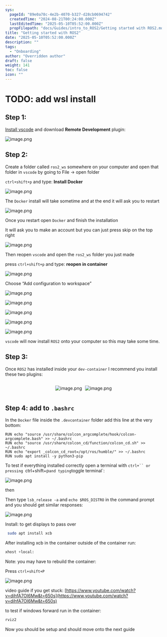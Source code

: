 ```yaml
---
sys:
  pageId: "89e0a78c-4e2b-4070-b327-d28cb0694742"
  createdTime: "2024-08-21T00:24:00.000Z"
  lastEditedTime: "2025-05-10T05:52:00.000Z"
  propFilepath: "docs/Guides/intro_to_ROS2/Getting started with ROS2.md"
title: "Getting started with ROS2"
date: "2025-05-10T05:52:00.000Z"
description: ""
tags:
  - "Onboarding"
author: "Overridden author"
draft: false
weight: 141
toc: false
icon: ""
---
```


# TODO: add wsl install

## Step 1:

[Install vscode](https://code.visualstudio.com/download) and download **Remote Development** plugin:

![image.png](https://prod-files-secure.s3.us-west-2.amazonaws.com/d518164a-d88e-44d1-a4ee-3adb3bd8bce0/efb52993-1881-4a40-b95e-6f020334f022/image.png?X-Amz-Algorithm=AWS4-HMAC-SHA256&X-Amz-Content-Sha256=UNSIGNED-PAYLOAD&X-Amz-Credential=ASIAZI2LB466TX6YKRAL%2F20250609%2Fus-west-2%2Fs3%2Faws4_request&X-Amz-Date=20250609T121623Z&X-Amz-Expires=3600&X-Amz-Security-Token=IQoJb3JpZ2luX2VjEMz%2F%2F%2F%2F%2F%2F%2F%2F%2F%2FwEaCXVzLXdlc3QtMiJGMEQCIEcyJLEXxX0HQuXaCrrR9OQNY4CTH5WQIVs0eGWKFZciAiAEasKNQ2kJOTNmb0wIvvzj1ShzxA1fDoS2GwxAcP29bSqIBAil%2F%2F%2F%2F%2F%2F%2F%2F%2F%2F8BEAAaDDYzNzQyMzE4MzgwNSIMuKNVB5540jSmyMFKKtwDUTH03DcZAAPSt2Cmlnk3nDSjDFhJ0DiNMFq3z6r032nNGzh5D6KMIgKJfOAoUCTzwi2%2B%2FZpZF86W4mMRtnKWVzmUAjnabsuneiISzirk%2FyxwEUzCZwFEB7QQCwLpNq8Tc0UpBOhg95oLJM4d9Mt2RM7uHn8L9JiXH8U8OeeUyj0jUjmHC%2FkgmgemuwcgdUaCGLM39ORWauC%2BYNO7xJRtv901Ue7aUDl%2B2tFZq0rTyJFbf2Spte4UswVr%2FEcGS%2Bf0YKkIOgOxIAHbbgi9Jke5XvnSp322EoMFBrQGOMCvno4rr727cN9MyoPHhB1kfHF645A6xpyZ9NU%2BuIkqaHhIn%2BmzdaeeWfO1JnhoYxJzyY%2BHQ75FIWEJjMZ85oUPVMqIL2uwZm7CbESixatB2S2MqeqBqjaVgudcSBinpC1KJZMpVRnjJ6Zm%2BZBaLjHyvfJ3ThZJmTfwjhiMJ5FOU6psHaM9f7%2FiKRt9DvKScEghvxIILE6jMY0G6nPDhBBh2xjGxa43nQJ2mhBRux3SWf208msx1hhj6goYZ9%2FzwQ5eqM1e4NJY91%2FDd5AZbgGILqhuAqBWynGOnXcfZzKc%2F3BveeSim2f1K0HBb2WpylHBG7Fjn1%2BiTaBz4P2TZuUwxZ6bwgY6pgG0%2Bj10cFCqMPKlOyeIqXbR4SWmAa2f7antAs8LZj0%2BmqAKNZ%2BzRZTG2TH1lKc26cYqP82rA0XLZbGsAVMjYPqS4z%2FAWhYppPiaEKhBp8zlnvnNIewPw%2BZ63iOnEcC0Bq8Kl3H1ZbRszLt4J1IvNEgkssTLAnJUgAqg4qdaRsLtjmKB4V%2Bu7JBZTaUej%2FAPey%2BVHll1PiQZ9NqpnBOm8e%2BuM1gYh2vr&X-Amz-Signature=4a758723e0754d6d15823187f918cd4f6e39136a0ca6aa26633370b4d25fb9c4&X-Amz-SignedHeaders=host&x-id=GetObject)

## Step 2:

Create a folder called `ros2_ws` somewhere on your computer and open that folder in `vscode` by going to File → open folder 

`ctrl+shift+p` and type: **Install Docker**

![image.png](https://prod-files-secure.s3.us-west-2.amazonaws.com/d518164a-d88e-44d1-a4ee-3adb3bd8bce0/2269dc0e-1cd5-47ff-bceb-c04ad9b2eab0/image.png?X-Amz-Algorithm=AWS4-HMAC-SHA256&X-Amz-Content-Sha256=UNSIGNED-PAYLOAD&X-Amz-Credential=ASIAZI2LB466TX6YKRAL%2F20250609%2Fus-west-2%2Fs3%2Faws4_request&X-Amz-Date=20250609T121623Z&X-Amz-Expires=3600&X-Amz-Security-Token=IQoJb3JpZ2luX2VjEMz%2F%2F%2F%2F%2F%2F%2F%2F%2F%2FwEaCXVzLXdlc3QtMiJGMEQCIEcyJLEXxX0HQuXaCrrR9OQNY4CTH5WQIVs0eGWKFZciAiAEasKNQ2kJOTNmb0wIvvzj1ShzxA1fDoS2GwxAcP29bSqIBAil%2F%2F%2F%2F%2F%2F%2F%2F%2F%2F8BEAAaDDYzNzQyMzE4MzgwNSIMuKNVB5540jSmyMFKKtwDUTH03DcZAAPSt2Cmlnk3nDSjDFhJ0DiNMFq3z6r032nNGzh5D6KMIgKJfOAoUCTzwi2%2B%2FZpZF86W4mMRtnKWVzmUAjnabsuneiISzirk%2FyxwEUzCZwFEB7QQCwLpNq8Tc0UpBOhg95oLJM4d9Mt2RM7uHn8L9JiXH8U8OeeUyj0jUjmHC%2FkgmgemuwcgdUaCGLM39ORWauC%2BYNO7xJRtv901Ue7aUDl%2B2tFZq0rTyJFbf2Spte4UswVr%2FEcGS%2Bf0YKkIOgOxIAHbbgi9Jke5XvnSp322EoMFBrQGOMCvno4rr727cN9MyoPHhB1kfHF645A6xpyZ9NU%2BuIkqaHhIn%2BmzdaeeWfO1JnhoYxJzyY%2BHQ75FIWEJjMZ85oUPVMqIL2uwZm7CbESixatB2S2MqeqBqjaVgudcSBinpC1KJZMpVRnjJ6Zm%2BZBaLjHyvfJ3ThZJmTfwjhiMJ5FOU6psHaM9f7%2FiKRt9DvKScEghvxIILE6jMY0G6nPDhBBh2xjGxa43nQJ2mhBRux3SWf208msx1hhj6goYZ9%2FzwQ5eqM1e4NJY91%2FDd5AZbgGILqhuAqBWynGOnXcfZzKc%2F3BveeSim2f1K0HBb2WpylHBG7Fjn1%2BiTaBz4P2TZuUwxZ6bwgY6pgG0%2Bj10cFCqMPKlOyeIqXbR4SWmAa2f7antAs8LZj0%2BmqAKNZ%2BzRZTG2TH1lKc26cYqP82rA0XLZbGsAVMjYPqS4z%2FAWhYppPiaEKhBp8zlnvnNIewPw%2BZ63iOnEcC0Bq8Kl3H1ZbRszLt4J1IvNEgkssTLAnJUgAqg4qdaRsLtjmKB4V%2Bu7JBZTaUej%2FAPey%2BVHll1PiQZ9NqpnBOm8e%2BuM1gYh2vr&X-Amz-Signature=95ab09ccbb44a7e1a0702c8b5f91bd6f17f2f954d70fa0c5da7b73ababfe658a&X-Amz-SignedHeaders=host&x-id=GetObject)

The `Docker` install will take sometime and at the end it will ask you to restart

![image.png](https://prod-files-secure.s3.us-west-2.amazonaws.com/d518164a-d88e-44d1-a4ee-3adb3bd8bce0/ed233f78-be33-4b1f-b89c-9c346c0e961e/image.png?X-Amz-Algorithm=AWS4-HMAC-SHA256&X-Amz-Content-Sha256=UNSIGNED-PAYLOAD&X-Amz-Credential=ASIAZI2LB466TX6YKRAL%2F20250609%2Fus-west-2%2Fs3%2Faws4_request&X-Amz-Date=20250609T121623Z&X-Amz-Expires=3600&X-Amz-Security-Token=IQoJb3JpZ2luX2VjEMz%2F%2F%2F%2F%2F%2F%2F%2F%2F%2FwEaCXVzLXdlc3QtMiJGMEQCIEcyJLEXxX0HQuXaCrrR9OQNY4CTH5WQIVs0eGWKFZciAiAEasKNQ2kJOTNmb0wIvvzj1ShzxA1fDoS2GwxAcP29bSqIBAil%2F%2F%2F%2F%2F%2F%2F%2F%2F%2F8BEAAaDDYzNzQyMzE4MzgwNSIMuKNVB5540jSmyMFKKtwDUTH03DcZAAPSt2Cmlnk3nDSjDFhJ0DiNMFq3z6r032nNGzh5D6KMIgKJfOAoUCTzwi2%2B%2FZpZF86W4mMRtnKWVzmUAjnabsuneiISzirk%2FyxwEUzCZwFEB7QQCwLpNq8Tc0UpBOhg95oLJM4d9Mt2RM7uHn8L9JiXH8U8OeeUyj0jUjmHC%2FkgmgemuwcgdUaCGLM39ORWauC%2BYNO7xJRtv901Ue7aUDl%2B2tFZq0rTyJFbf2Spte4UswVr%2FEcGS%2Bf0YKkIOgOxIAHbbgi9Jke5XvnSp322EoMFBrQGOMCvno4rr727cN9MyoPHhB1kfHF645A6xpyZ9NU%2BuIkqaHhIn%2BmzdaeeWfO1JnhoYxJzyY%2BHQ75FIWEJjMZ85oUPVMqIL2uwZm7CbESixatB2S2MqeqBqjaVgudcSBinpC1KJZMpVRnjJ6Zm%2BZBaLjHyvfJ3ThZJmTfwjhiMJ5FOU6psHaM9f7%2FiKRt9DvKScEghvxIILE6jMY0G6nPDhBBh2xjGxa43nQJ2mhBRux3SWf208msx1hhj6goYZ9%2FzwQ5eqM1e4NJY91%2FDd5AZbgGILqhuAqBWynGOnXcfZzKc%2F3BveeSim2f1K0HBb2WpylHBG7Fjn1%2BiTaBz4P2TZuUwxZ6bwgY6pgG0%2Bj10cFCqMPKlOyeIqXbR4SWmAa2f7antAs8LZj0%2BmqAKNZ%2BzRZTG2TH1lKc26cYqP82rA0XLZbGsAVMjYPqS4z%2FAWhYppPiaEKhBp8zlnvnNIewPw%2BZ63iOnEcC0Bq8Kl3H1ZbRszLt4J1IvNEgkssTLAnJUgAqg4qdaRsLtjmKB4V%2Bu7JBZTaUej%2FAPey%2BVHll1PiQZ9NqpnBOm8e%2BuM1gYh2vr&X-Amz-Signature=4be500043247b4c57c7ecb7623ca10511c6eff9db82c9b0017f6d43004f561ca&X-Amz-SignedHeaders=host&x-id=GetObject)

Once you restart open `Docker` and finish the installation

It will ask you to make an account but you can just press skip on the top right

![image.png](https://prod-files-secure.s3.us-west-2.amazonaws.com/d518164a-d88e-44d1-a4ee-3adb3bd8bce0/21010ad9-1659-4fd9-9f59-9932a09b2a3d/image.png?X-Amz-Algorithm=AWS4-HMAC-SHA256&X-Amz-Content-Sha256=UNSIGNED-PAYLOAD&X-Amz-Credential=ASIAZI2LB466TX6YKRAL%2F20250609%2Fus-west-2%2Fs3%2Faws4_request&X-Amz-Date=20250609T121623Z&X-Amz-Expires=3600&X-Amz-Security-Token=IQoJb3JpZ2luX2VjEMz%2F%2F%2F%2F%2F%2F%2F%2F%2F%2FwEaCXVzLXdlc3QtMiJGMEQCIEcyJLEXxX0HQuXaCrrR9OQNY4CTH5WQIVs0eGWKFZciAiAEasKNQ2kJOTNmb0wIvvzj1ShzxA1fDoS2GwxAcP29bSqIBAil%2F%2F%2F%2F%2F%2F%2F%2F%2F%2F8BEAAaDDYzNzQyMzE4MzgwNSIMuKNVB5540jSmyMFKKtwDUTH03DcZAAPSt2Cmlnk3nDSjDFhJ0DiNMFq3z6r032nNGzh5D6KMIgKJfOAoUCTzwi2%2B%2FZpZF86W4mMRtnKWVzmUAjnabsuneiISzirk%2FyxwEUzCZwFEB7QQCwLpNq8Tc0UpBOhg95oLJM4d9Mt2RM7uHn8L9JiXH8U8OeeUyj0jUjmHC%2FkgmgemuwcgdUaCGLM39ORWauC%2BYNO7xJRtv901Ue7aUDl%2B2tFZq0rTyJFbf2Spte4UswVr%2FEcGS%2Bf0YKkIOgOxIAHbbgi9Jke5XvnSp322EoMFBrQGOMCvno4rr727cN9MyoPHhB1kfHF645A6xpyZ9NU%2BuIkqaHhIn%2BmzdaeeWfO1JnhoYxJzyY%2BHQ75FIWEJjMZ85oUPVMqIL2uwZm7CbESixatB2S2MqeqBqjaVgudcSBinpC1KJZMpVRnjJ6Zm%2BZBaLjHyvfJ3ThZJmTfwjhiMJ5FOU6psHaM9f7%2FiKRt9DvKScEghvxIILE6jMY0G6nPDhBBh2xjGxa43nQJ2mhBRux3SWf208msx1hhj6goYZ9%2FzwQ5eqM1e4NJY91%2FDd5AZbgGILqhuAqBWynGOnXcfZzKc%2F3BveeSim2f1K0HBb2WpylHBG7Fjn1%2BiTaBz4P2TZuUwxZ6bwgY6pgG0%2Bj10cFCqMPKlOyeIqXbR4SWmAa2f7antAs8LZj0%2BmqAKNZ%2BzRZTG2TH1lKc26cYqP82rA0XLZbGsAVMjYPqS4z%2FAWhYppPiaEKhBp8zlnvnNIewPw%2BZ63iOnEcC0Bq8Kl3H1ZbRszLt4J1IvNEgkssTLAnJUgAqg4qdaRsLtjmKB4V%2Bu7JBZTaUej%2FAPey%2BVHll1PiQZ9NqpnBOm8e%2BuM1gYh2vr&X-Amz-Signature=3204abe8eac5596dca5abc6f215efd088f1206d0d722b82f59dc60aab2c67bf2&X-Amz-SignedHeaders=host&x-id=GetObject)

Then reopen `vscode` and open the `ros2_ws` folder you just made

press `ctrl+shift+p` and type: **reopen in container**

![image.png](https://prod-files-secure.s3.us-west-2.amazonaws.com/d518164a-d88e-44d1-a4ee-3adb3bd8bce0/4e93b8c2-41ad-488c-8095-c74205196118/image.png?X-Amz-Algorithm=AWS4-HMAC-SHA256&X-Amz-Content-Sha256=UNSIGNED-PAYLOAD&X-Amz-Credential=ASIAZI2LB466TX6YKRAL%2F20250609%2Fus-west-2%2Fs3%2Faws4_request&X-Amz-Date=20250609T121623Z&X-Amz-Expires=3600&X-Amz-Security-Token=IQoJb3JpZ2luX2VjEMz%2F%2F%2F%2F%2F%2F%2F%2F%2F%2FwEaCXVzLXdlc3QtMiJGMEQCIEcyJLEXxX0HQuXaCrrR9OQNY4CTH5WQIVs0eGWKFZciAiAEasKNQ2kJOTNmb0wIvvzj1ShzxA1fDoS2GwxAcP29bSqIBAil%2F%2F%2F%2F%2F%2F%2F%2F%2F%2F8BEAAaDDYzNzQyMzE4MzgwNSIMuKNVB5540jSmyMFKKtwDUTH03DcZAAPSt2Cmlnk3nDSjDFhJ0DiNMFq3z6r032nNGzh5D6KMIgKJfOAoUCTzwi2%2B%2FZpZF86W4mMRtnKWVzmUAjnabsuneiISzirk%2FyxwEUzCZwFEB7QQCwLpNq8Tc0UpBOhg95oLJM4d9Mt2RM7uHn8L9JiXH8U8OeeUyj0jUjmHC%2FkgmgemuwcgdUaCGLM39ORWauC%2BYNO7xJRtv901Ue7aUDl%2B2tFZq0rTyJFbf2Spte4UswVr%2FEcGS%2Bf0YKkIOgOxIAHbbgi9Jke5XvnSp322EoMFBrQGOMCvno4rr727cN9MyoPHhB1kfHF645A6xpyZ9NU%2BuIkqaHhIn%2BmzdaeeWfO1JnhoYxJzyY%2BHQ75FIWEJjMZ85oUPVMqIL2uwZm7CbESixatB2S2MqeqBqjaVgudcSBinpC1KJZMpVRnjJ6Zm%2BZBaLjHyvfJ3ThZJmTfwjhiMJ5FOU6psHaM9f7%2FiKRt9DvKScEghvxIILE6jMY0G6nPDhBBh2xjGxa43nQJ2mhBRux3SWf208msx1hhj6goYZ9%2FzwQ5eqM1e4NJY91%2FDd5AZbgGILqhuAqBWynGOnXcfZzKc%2F3BveeSim2f1K0HBb2WpylHBG7Fjn1%2BiTaBz4P2TZuUwxZ6bwgY6pgG0%2Bj10cFCqMPKlOyeIqXbR4SWmAa2f7antAs8LZj0%2BmqAKNZ%2BzRZTG2TH1lKc26cYqP82rA0XLZbGsAVMjYPqS4z%2FAWhYppPiaEKhBp8zlnvnNIewPw%2BZ63iOnEcC0Bq8Kl3H1ZbRszLt4J1IvNEgkssTLAnJUgAqg4qdaRsLtjmKB4V%2Bu7JBZTaUej%2FAPey%2BVHll1PiQZ9NqpnBOm8e%2BuM1gYh2vr&X-Amz-Signature=a20405faadfe875ab9d87da8369a4319df4bc22eb75d2d715b34fb82b17d38ae&X-Amz-SignedHeaders=host&x-id=GetObject)

Choose “Add configuration to workspace”

![image.png](https://prod-files-secure.s3.us-west-2.amazonaws.com/d518164a-d88e-44d1-a4ee-3adb3bd8bce0/9560b282-5060-4989-ba37-97e7b2c22476/image.png?X-Amz-Algorithm=AWS4-HMAC-SHA256&X-Amz-Content-Sha256=UNSIGNED-PAYLOAD&X-Amz-Credential=ASIAZI2LB466TX6YKRAL%2F20250609%2Fus-west-2%2Fs3%2Faws4_request&X-Amz-Date=20250609T121623Z&X-Amz-Expires=3600&X-Amz-Security-Token=IQoJb3JpZ2luX2VjEMz%2F%2F%2F%2F%2F%2F%2F%2F%2F%2FwEaCXVzLXdlc3QtMiJGMEQCIEcyJLEXxX0HQuXaCrrR9OQNY4CTH5WQIVs0eGWKFZciAiAEasKNQ2kJOTNmb0wIvvzj1ShzxA1fDoS2GwxAcP29bSqIBAil%2F%2F%2F%2F%2F%2F%2F%2F%2F%2F8BEAAaDDYzNzQyMzE4MzgwNSIMuKNVB5540jSmyMFKKtwDUTH03DcZAAPSt2Cmlnk3nDSjDFhJ0DiNMFq3z6r032nNGzh5D6KMIgKJfOAoUCTzwi2%2B%2FZpZF86W4mMRtnKWVzmUAjnabsuneiISzirk%2FyxwEUzCZwFEB7QQCwLpNq8Tc0UpBOhg95oLJM4d9Mt2RM7uHn8L9JiXH8U8OeeUyj0jUjmHC%2FkgmgemuwcgdUaCGLM39ORWauC%2BYNO7xJRtv901Ue7aUDl%2B2tFZq0rTyJFbf2Spte4UswVr%2FEcGS%2Bf0YKkIOgOxIAHbbgi9Jke5XvnSp322EoMFBrQGOMCvno4rr727cN9MyoPHhB1kfHF645A6xpyZ9NU%2BuIkqaHhIn%2BmzdaeeWfO1JnhoYxJzyY%2BHQ75FIWEJjMZ85oUPVMqIL2uwZm7CbESixatB2S2MqeqBqjaVgudcSBinpC1KJZMpVRnjJ6Zm%2BZBaLjHyvfJ3ThZJmTfwjhiMJ5FOU6psHaM9f7%2FiKRt9DvKScEghvxIILE6jMY0G6nPDhBBh2xjGxa43nQJ2mhBRux3SWf208msx1hhj6goYZ9%2FzwQ5eqM1e4NJY91%2FDd5AZbgGILqhuAqBWynGOnXcfZzKc%2F3BveeSim2f1K0HBb2WpylHBG7Fjn1%2BiTaBz4P2TZuUwxZ6bwgY6pgG0%2Bj10cFCqMPKlOyeIqXbR4SWmAa2f7antAs8LZj0%2BmqAKNZ%2BzRZTG2TH1lKc26cYqP82rA0XLZbGsAVMjYPqS4z%2FAWhYppPiaEKhBp8zlnvnNIewPw%2BZ63iOnEcC0Bq8Kl3H1ZbRszLt4J1IvNEgkssTLAnJUgAqg4qdaRsLtjmKB4V%2Bu7JBZTaUej%2FAPey%2BVHll1PiQZ9NqpnBOm8e%2BuM1gYh2vr&X-Amz-Signature=77c21661fd81c00ca73ef38fa2640d56b2893c6d199fd03313b1627d2094e750&X-Amz-SignedHeaders=host&x-id=GetObject)

![image.png](https://prod-files-secure.s3.us-west-2.amazonaws.com/d518164a-d88e-44d1-a4ee-3adb3bd8bce0/2ee63f81-886b-48e8-a553-dc6e5eac99e4/image.png?X-Amz-Algorithm=AWS4-HMAC-SHA256&X-Amz-Content-Sha256=UNSIGNED-PAYLOAD&X-Amz-Credential=ASIAZI2LB466TX6YKRAL%2F20250609%2Fus-west-2%2Fs3%2Faws4_request&X-Amz-Date=20250609T121623Z&X-Amz-Expires=3600&X-Amz-Security-Token=IQoJb3JpZ2luX2VjEMz%2F%2F%2F%2F%2F%2F%2F%2F%2F%2FwEaCXVzLXdlc3QtMiJGMEQCIEcyJLEXxX0HQuXaCrrR9OQNY4CTH5WQIVs0eGWKFZciAiAEasKNQ2kJOTNmb0wIvvzj1ShzxA1fDoS2GwxAcP29bSqIBAil%2F%2F%2F%2F%2F%2F%2F%2F%2F%2F8BEAAaDDYzNzQyMzE4MzgwNSIMuKNVB5540jSmyMFKKtwDUTH03DcZAAPSt2Cmlnk3nDSjDFhJ0DiNMFq3z6r032nNGzh5D6KMIgKJfOAoUCTzwi2%2B%2FZpZF86W4mMRtnKWVzmUAjnabsuneiISzirk%2FyxwEUzCZwFEB7QQCwLpNq8Tc0UpBOhg95oLJM4d9Mt2RM7uHn8L9JiXH8U8OeeUyj0jUjmHC%2FkgmgemuwcgdUaCGLM39ORWauC%2BYNO7xJRtv901Ue7aUDl%2B2tFZq0rTyJFbf2Spte4UswVr%2FEcGS%2Bf0YKkIOgOxIAHbbgi9Jke5XvnSp322EoMFBrQGOMCvno4rr727cN9MyoPHhB1kfHF645A6xpyZ9NU%2BuIkqaHhIn%2BmzdaeeWfO1JnhoYxJzyY%2BHQ75FIWEJjMZ85oUPVMqIL2uwZm7CbESixatB2S2MqeqBqjaVgudcSBinpC1KJZMpVRnjJ6Zm%2BZBaLjHyvfJ3ThZJmTfwjhiMJ5FOU6psHaM9f7%2FiKRt9DvKScEghvxIILE6jMY0G6nPDhBBh2xjGxa43nQJ2mhBRux3SWf208msx1hhj6goYZ9%2FzwQ5eqM1e4NJY91%2FDd5AZbgGILqhuAqBWynGOnXcfZzKc%2F3BveeSim2f1K0HBb2WpylHBG7Fjn1%2BiTaBz4P2TZuUwxZ6bwgY6pgG0%2Bj10cFCqMPKlOyeIqXbR4SWmAa2f7antAs8LZj0%2BmqAKNZ%2BzRZTG2TH1lKc26cYqP82rA0XLZbGsAVMjYPqS4z%2FAWhYppPiaEKhBp8zlnvnNIewPw%2BZ63iOnEcC0Bq8Kl3H1ZbRszLt4J1IvNEgkssTLAnJUgAqg4qdaRsLtjmKB4V%2Bu7JBZTaUej%2FAPey%2BVHll1PiQZ9NqpnBOm8e%2BuM1gYh2vr&X-Amz-Signature=a89768cae7c24e3fea7324f38331c90e3d53d26f5ae2263faca66cccd6256ef3&X-Amz-SignedHeaders=host&x-id=GetObject)

![image.png](https://prod-files-secure.s3.us-west-2.amazonaws.com/d518164a-d88e-44d1-a4ee-3adb3bd8bce0/ae1580b2-b048-407e-aed9-b584224a7a04/image.png?X-Amz-Algorithm=AWS4-HMAC-SHA256&X-Amz-Content-Sha256=UNSIGNED-PAYLOAD&X-Amz-Credential=ASIAZI2LB466TX6YKRAL%2F20250609%2Fus-west-2%2Fs3%2Faws4_request&X-Amz-Date=20250609T121623Z&X-Amz-Expires=3600&X-Amz-Security-Token=IQoJb3JpZ2luX2VjEMz%2F%2F%2F%2F%2F%2F%2F%2F%2F%2FwEaCXVzLXdlc3QtMiJGMEQCIEcyJLEXxX0HQuXaCrrR9OQNY4CTH5WQIVs0eGWKFZciAiAEasKNQ2kJOTNmb0wIvvzj1ShzxA1fDoS2GwxAcP29bSqIBAil%2F%2F%2F%2F%2F%2F%2F%2F%2F%2F8BEAAaDDYzNzQyMzE4MzgwNSIMuKNVB5540jSmyMFKKtwDUTH03DcZAAPSt2Cmlnk3nDSjDFhJ0DiNMFq3z6r032nNGzh5D6KMIgKJfOAoUCTzwi2%2B%2FZpZF86W4mMRtnKWVzmUAjnabsuneiISzirk%2FyxwEUzCZwFEB7QQCwLpNq8Tc0UpBOhg95oLJM4d9Mt2RM7uHn8L9JiXH8U8OeeUyj0jUjmHC%2FkgmgemuwcgdUaCGLM39ORWauC%2BYNO7xJRtv901Ue7aUDl%2B2tFZq0rTyJFbf2Spte4UswVr%2FEcGS%2Bf0YKkIOgOxIAHbbgi9Jke5XvnSp322EoMFBrQGOMCvno4rr727cN9MyoPHhB1kfHF645A6xpyZ9NU%2BuIkqaHhIn%2BmzdaeeWfO1JnhoYxJzyY%2BHQ75FIWEJjMZ85oUPVMqIL2uwZm7CbESixatB2S2MqeqBqjaVgudcSBinpC1KJZMpVRnjJ6Zm%2BZBaLjHyvfJ3ThZJmTfwjhiMJ5FOU6psHaM9f7%2FiKRt9DvKScEghvxIILE6jMY0G6nPDhBBh2xjGxa43nQJ2mhBRux3SWf208msx1hhj6goYZ9%2FzwQ5eqM1e4NJY91%2FDd5AZbgGILqhuAqBWynGOnXcfZzKc%2F3BveeSim2f1K0HBb2WpylHBG7Fjn1%2BiTaBz4P2TZuUwxZ6bwgY6pgG0%2Bj10cFCqMPKlOyeIqXbR4SWmAa2f7antAs8LZj0%2BmqAKNZ%2BzRZTG2TH1lKc26cYqP82rA0XLZbGsAVMjYPqS4z%2FAWhYppPiaEKhBp8zlnvnNIewPw%2BZ63iOnEcC0Bq8Kl3H1ZbRszLt4J1IvNEgkssTLAnJUgAqg4qdaRsLtjmKB4V%2Bu7JBZTaUej%2FAPey%2BVHll1PiQZ9NqpnBOm8e%2BuM1gYh2vr&X-Amz-Signature=0ec343a70c9dda670b5eb0f712f88b3eae1bc120f29a21879440779ac295939d&X-Amz-SignedHeaders=host&x-id=GetObject)

![image.png](https://prod-files-secure.s3.us-west-2.amazonaws.com/d518164a-d88e-44d1-a4ee-3adb3bd8bce0/53255b28-f75e-430f-b9e3-c0ac8577e42b/image.png?X-Amz-Algorithm=AWS4-HMAC-SHA256&X-Amz-Content-Sha256=UNSIGNED-PAYLOAD&X-Amz-Credential=ASIAZI2LB466TX6YKRAL%2F20250609%2Fus-west-2%2Fs3%2Faws4_request&X-Amz-Date=20250609T121623Z&X-Amz-Expires=3600&X-Amz-Security-Token=IQoJb3JpZ2luX2VjEMz%2F%2F%2F%2F%2F%2F%2F%2F%2F%2FwEaCXVzLXdlc3QtMiJGMEQCIEcyJLEXxX0HQuXaCrrR9OQNY4CTH5WQIVs0eGWKFZciAiAEasKNQ2kJOTNmb0wIvvzj1ShzxA1fDoS2GwxAcP29bSqIBAil%2F%2F%2F%2F%2F%2F%2F%2F%2F%2F8BEAAaDDYzNzQyMzE4MzgwNSIMuKNVB5540jSmyMFKKtwDUTH03DcZAAPSt2Cmlnk3nDSjDFhJ0DiNMFq3z6r032nNGzh5D6KMIgKJfOAoUCTzwi2%2B%2FZpZF86W4mMRtnKWVzmUAjnabsuneiISzirk%2FyxwEUzCZwFEB7QQCwLpNq8Tc0UpBOhg95oLJM4d9Mt2RM7uHn8L9JiXH8U8OeeUyj0jUjmHC%2FkgmgemuwcgdUaCGLM39ORWauC%2BYNO7xJRtv901Ue7aUDl%2B2tFZq0rTyJFbf2Spte4UswVr%2FEcGS%2Bf0YKkIOgOxIAHbbgi9Jke5XvnSp322EoMFBrQGOMCvno4rr727cN9MyoPHhB1kfHF645A6xpyZ9NU%2BuIkqaHhIn%2BmzdaeeWfO1JnhoYxJzyY%2BHQ75FIWEJjMZ85oUPVMqIL2uwZm7CbESixatB2S2MqeqBqjaVgudcSBinpC1KJZMpVRnjJ6Zm%2BZBaLjHyvfJ3ThZJmTfwjhiMJ5FOU6psHaM9f7%2FiKRt9DvKScEghvxIILE6jMY0G6nPDhBBh2xjGxa43nQJ2mhBRux3SWf208msx1hhj6goYZ9%2FzwQ5eqM1e4NJY91%2FDd5AZbgGILqhuAqBWynGOnXcfZzKc%2F3BveeSim2f1K0HBb2WpylHBG7Fjn1%2BiTaBz4P2TZuUwxZ6bwgY6pgG0%2Bj10cFCqMPKlOyeIqXbR4SWmAa2f7antAs8LZj0%2BmqAKNZ%2BzRZTG2TH1lKc26cYqP82rA0XLZbGsAVMjYPqS4z%2FAWhYppPiaEKhBp8zlnvnNIewPw%2BZ63iOnEcC0Bq8Kl3H1ZbRszLt4J1IvNEgkssTLAnJUgAqg4qdaRsLtjmKB4V%2Bu7JBZTaUej%2FAPey%2BVHll1PiQZ9NqpnBOm8e%2BuM1gYh2vr&X-Amz-Signature=c9c2e7a189a90e9f7e20cfe5b183a917602ced92d1cf3cc42fa1139bef2a4707&X-Amz-SignedHeaders=host&x-id=GetObject)

![image.png](https://prod-files-secure.s3.us-west-2.amazonaws.com/d518164a-d88e-44d1-a4ee-3adb3bd8bce0/7c562767-5af9-4ffb-97d1-327bcdf4ee00/image.png?X-Amz-Algorithm=AWS4-HMAC-SHA256&X-Amz-Content-Sha256=UNSIGNED-PAYLOAD&X-Amz-Credential=ASIAZI2LB466TX6YKRAL%2F20250609%2Fus-west-2%2Fs3%2Faws4_request&X-Amz-Date=20250609T121623Z&X-Amz-Expires=3600&X-Amz-Security-Token=IQoJb3JpZ2luX2VjEMz%2F%2F%2F%2F%2F%2F%2F%2F%2F%2FwEaCXVzLXdlc3QtMiJGMEQCIEcyJLEXxX0HQuXaCrrR9OQNY4CTH5WQIVs0eGWKFZciAiAEasKNQ2kJOTNmb0wIvvzj1ShzxA1fDoS2GwxAcP29bSqIBAil%2F%2F%2F%2F%2F%2F%2F%2F%2F%2F8BEAAaDDYzNzQyMzE4MzgwNSIMuKNVB5540jSmyMFKKtwDUTH03DcZAAPSt2Cmlnk3nDSjDFhJ0DiNMFq3z6r032nNGzh5D6KMIgKJfOAoUCTzwi2%2B%2FZpZF86W4mMRtnKWVzmUAjnabsuneiISzirk%2FyxwEUzCZwFEB7QQCwLpNq8Tc0UpBOhg95oLJM4d9Mt2RM7uHn8L9JiXH8U8OeeUyj0jUjmHC%2FkgmgemuwcgdUaCGLM39ORWauC%2BYNO7xJRtv901Ue7aUDl%2B2tFZq0rTyJFbf2Spte4UswVr%2FEcGS%2Bf0YKkIOgOxIAHbbgi9Jke5XvnSp322EoMFBrQGOMCvno4rr727cN9MyoPHhB1kfHF645A6xpyZ9NU%2BuIkqaHhIn%2BmzdaeeWfO1JnhoYxJzyY%2BHQ75FIWEJjMZ85oUPVMqIL2uwZm7CbESixatB2S2MqeqBqjaVgudcSBinpC1KJZMpVRnjJ6Zm%2BZBaLjHyvfJ3ThZJmTfwjhiMJ5FOU6psHaM9f7%2FiKRt9DvKScEghvxIILE6jMY0G6nPDhBBh2xjGxa43nQJ2mhBRux3SWf208msx1hhj6goYZ9%2FzwQ5eqM1e4NJY91%2FDd5AZbgGILqhuAqBWynGOnXcfZzKc%2F3BveeSim2f1K0HBb2WpylHBG7Fjn1%2BiTaBz4P2TZuUwxZ6bwgY6pgG0%2Bj10cFCqMPKlOyeIqXbR4SWmAa2f7antAs8LZj0%2BmqAKNZ%2BzRZTG2TH1lKc26cYqP82rA0XLZbGsAVMjYPqS4z%2FAWhYppPiaEKhBp8zlnvnNIewPw%2BZ63iOnEcC0Bq8Kl3H1ZbRszLt4J1IvNEgkssTLAnJUgAqg4qdaRsLtjmKB4V%2Bu7JBZTaUej%2FAPey%2BVHll1PiQZ9NqpnBOm8e%2BuM1gYh2vr&X-Amz-Signature=e7d83e9836d7421a1e6ab4fb1af1dd62ec4377c7a297190e0efb461062cbbaca&X-Amz-SignedHeaders=host&x-id=GetObject)

`vscode` will now install `ROS2` onto your computer so this may take some time.

## Step 3:

Once `ROS2` has installed inside your `dev-container` I recommend you install these two plugins:

<div style="display: flex;flex-direction: row; column-gap:10px; max-width: 630px;justify-content: center;">
<div>

![image.png](https://prod-files-secure.s3.us-west-2.amazonaws.com/d518164a-d88e-44d1-a4ee-3adb3bd8bce0/3fc3d550-5a54-4ba1-ba6b-faa01cdb7369/image.png?X-Amz-Algorithm=AWS4-HMAC-SHA256&X-Amz-Content-Sha256=UNSIGNED-PAYLOAD&X-Amz-Credential=ASIAZI2LB466WGDLGMZ6%2F20250609%2Fus-west-2%2Fs3%2Faws4_request&X-Amz-Date=20250609T121626Z&X-Amz-Expires=3600&X-Amz-Security-Token=IQoJb3JpZ2luX2VjEMz%2F%2F%2F%2F%2F%2F%2F%2F%2F%2FwEaCXVzLXdlc3QtMiJGMEQCIBdkxcESHWsAyzE4i1oAiGJH4IUK6Vhq%2BXvMPZERXZzXAiA06sGl2x%2B648SoF30a%2BTo8zc8rvQXGJrueopgv6gu0zSqIBAil%2F%2F%2F%2F%2F%2F%2F%2F%2F%2F8BEAAaDDYzNzQyMzE4MzgwNSIMyPwlhM6TEeNnR70oKtwDtxOxCj%2Fq%2BU8qJ8jO%2Bm5UvLx0W4DgebmK0N4VcLHhmVCCOCTyxuKtKugvPgA6SmAy5twtVP44vr3B5SInZ2GHrQqohlZ34yNmLbeLbwqfckEtVdLzmZSP8wtXZqEV9SatpSD2pB94kXIj36%2BPgr91blbBQUheBiCH2rUUHk3IDOZ8x2%2FvN%2FE9WlRxTqvZZZnFsxuSHVCX%2BRu%2B7j%2FdQcZiqFveJXquyQrIt%2BgGhYl297edqdM8vfaXxGOHeyo101P8FJTLHtSTViZvVmRmbYEp5koFKWXiFmgenqu9WDqKHOEYROB9tM36wW6evMZ%2Fsmpec1gVnREfA5ZRc%2Bjove6UHaGk4Cef611nvIOKbH3ALVxXyiGifN05d3Fq3y%2FwFTZD%2FN4Nns1htkxbLWYmHEBGTHhYbyrFaYxDutPXtQlOsXxgtzdZIEilyMXYrd6gZWKNsnnokRaPpcxa3NFGC4axsnLynui3v0MjOb8XZjo8Ypa03u5dctkSvpKkQA4HtEOvJ%2B8yG8wYL0pFikmrvJuJSZaQAtf71I596UXrmLDVeJl%2B6LFXPmGj7zcXKoXSyHsZp9nv51d%2Bs4SJt%2FbF3jc94JBh71bsJKyqYWKSjYSXBd1hqOb9gQAjlC65gOcwkp%2BbwgY6pgFgGHPEACrv0RKHsPDFNb%2BFfWgKJxLFQUZb4gCgwFISjwWlv%2BFwdMEoA5EVEhf0sqRtWF1NrRWs63%2BTZhfWnud8rJojp00WL6pzIMd%2FalXFd4s5kUHnTtmRMXW9pmxV8lTCf6GOuCsrJdV%2F4k2gnFi48vvr6MOiybo9LFtNw5P1YLhpYSZjOPFmvkXNCGsFFX8P2YDwigLnGMVJItxWYPnVBc6YN%2F8X&X-Amz-Signature=c69470f0d04de8c5b958cc7ffc07e5e495c7d7b1862dea625557f745f929d4a4&X-Amz-SignedHeaders=host&x-id=GetObject)

</div>
<div>

![image.png](https://prod-files-secure.s3.us-west-2.amazonaws.com/d518164a-d88e-44d1-a4ee-3adb3bd8bce0/d994cc66-13c2-4093-a5a3-f84cf4601a82/image.png?X-Amz-Algorithm=AWS4-HMAC-SHA256&X-Amz-Content-Sha256=UNSIGNED-PAYLOAD&X-Amz-Credential=ASIAZI2LB466TG36CCND%2F20250609%2Fus-west-2%2Fs3%2Faws4_request&X-Amz-Date=20250609T121626Z&X-Amz-Expires=3600&X-Amz-Security-Token=IQoJb3JpZ2luX2VjEMz%2F%2F%2F%2F%2F%2F%2F%2F%2F%2FwEaCXVzLXdlc3QtMiJHMEUCIEwv0Ak8urJynLHb%2BQoB1rLItrK5EYpMyU8okrF6LgX8AiEAsUD%2B%2Bgw0HwQHV%2FviW9deuFlBD9rLl4jUkjSABVbBFT4qiAQIpf%2F%2F%2F%2F%2F%2F%2F%2F%2F%2FARAAGgw2Mzc0MjMxODM4MDUiDPmwwPXp8GirXds82ircA%2Bfq44q2D0Q8dBnbvMXiKZsyM2edWseUNaQSJuJfphYOFRdJhnaAPzz2UizOA8LeRm1wDHmQh4EPFRwsztgu76j7kW3ExUullqiX3T8i0dd7PFW4NSVzaXhLePfp1wpNmDjwboEDFxmh9cljAMNbv3BTUBmhjfenvFKZbAKiW5SrBwdRsENrf1B0CBrFSoZ%2BmxWZOnb6yk%2BP%2BEqIXOn7%2BevPAbkXIBY42iTK5LKAmAwasmCTEyrDfMHJ5y9dm1ozpgZtFFUZeRELv%2FCivjUV4n90jZZEfkcICLyAKRaSKm9Ao5eIBRucAofu49nDRcw3I98mFe9SaaPBnTn4gUNTdO%2F5%2FItSGBTP0MkPFO4HcdPFyxaFL%2FPfQeIPF%2BkjSPy0tn8eDzpasj0IDcwaMnUuP%2BS3qkAl7CDk%2BD9fzPR2ii1oIGqlnaCFIGExZq82MpPFNqBZ1vsmLmsgPuSL1vIUKnuoGWIGoEXQAsVLgGXz57atw7wDint7kEqupDwdotlXJHXAuLthoRtoGxS7wDzhX60%2FcLN%2BrVjqOrN8Tzmbwulrz%2BUcgSbzsV6Syae9%2BTCtv5JgeQiQDEuk1P7PokHbW5InKhUxttAlMamhmr7hC9mAa%2BeKUQROV6GcoGL%2FMN%2Bdm8IGOqUB9EczpEA2hZViRzsjYNlMSbqmBTs4qDhmKP%2FobDYBZLjEByyl%2F4%2B81edEvFNlQIaCniN9t2weUTUG%2F4jPtK0ADG24lkYgnItELAI57jOu1kfP5CHxUoaEGw6C8QxguzJQT4khcBalZ%2Fzi%2FObKnjges2LGaAJ9nXtFuXMLW4%2Bv%2ByAm36p4T0Ejw6i8gZqnlUQJK6eCLCYAPfFZFejpVmzhMZUsAcoz&X-Amz-Signature=7a8d4bf21eb60d275eca5cb916022b8e2155ae3011cd7306d6b227f4f92fe4c0&X-Amz-SignedHeaders=host&x-id=GetObject)

</div>
</div>

## Step 4: add to `.bashrc`

In the `Docker` file inside the `.devcontainer` folder add this line at the very bottom: 

```docker
RUN echo "source /usr/share/colcon_argcomplete/hook/colcon-argcomplete.bash" >> ~/.bashrc
RUN echo "source /usr/share/colcon_cd/function/colcon_cd.sh" >> ~/.bashrc
RUN echo "export _colcon_cd_root=/opt/ros/humble/" >> ~/.bashrc
RUN sudo apt install -y python3-pip 
```

To test if everything installed correctly open a terminal with `ctrl+`` or pressing `ctrl+shift+p` and typing `toggle terminal`:

![image.png](https://prod-files-secure.s3.us-west-2.amazonaws.com/d518164a-d88e-44d1-a4ee-3adb3bd8bce0/6a4943d8-b04e-4c02-9a58-775f3384d1a5/image.png?X-Amz-Algorithm=AWS4-HMAC-SHA256&X-Amz-Content-Sha256=UNSIGNED-PAYLOAD&X-Amz-Credential=ASIAZI2LB466TX6YKRAL%2F20250609%2Fus-west-2%2Fs3%2Faws4_request&X-Amz-Date=20250609T121623Z&X-Amz-Expires=3600&X-Amz-Security-Token=IQoJb3JpZ2luX2VjEMz%2F%2F%2F%2F%2F%2F%2F%2F%2F%2FwEaCXVzLXdlc3QtMiJGMEQCIEcyJLEXxX0HQuXaCrrR9OQNY4CTH5WQIVs0eGWKFZciAiAEasKNQ2kJOTNmb0wIvvzj1ShzxA1fDoS2GwxAcP29bSqIBAil%2F%2F%2F%2F%2F%2F%2F%2F%2F%2F8BEAAaDDYzNzQyMzE4MzgwNSIMuKNVB5540jSmyMFKKtwDUTH03DcZAAPSt2Cmlnk3nDSjDFhJ0DiNMFq3z6r032nNGzh5D6KMIgKJfOAoUCTzwi2%2B%2FZpZF86W4mMRtnKWVzmUAjnabsuneiISzirk%2FyxwEUzCZwFEB7QQCwLpNq8Tc0UpBOhg95oLJM4d9Mt2RM7uHn8L9JiXH8U8OeeUyj0jUjmHC%2FkgmgemuwcgdUaCGLM39ORWauC%2BYNO7xJRtv901Ue7aUDl%2B2tFZq0rTyJFbf2Spte4UswVr%2FEcGS%2Bf0YKkIOgOxIAHbbgi9Jke5XvnSp322EoMFBrQGOMCvno4rr727cN9MyoPHhB1kfHF645A6xpyZ9NU%2BuIkqaHhIn%2BmzdaeeWfO1JnhoYxJzyY%2BHQ75FIWEJjMZ85oUPVMqIL2uwZm7CbESixatB2S2MqeqBqjaVgudcSBinpC1KJZMpVRnjJ6Zm%2BZBaLjHyvfJ3ThZJmTfwjhiMJ5FOU6psHaM9f7%2FiKRt9DvKScEghvxIILE6jMY0G6nPDhBBh2xjGxa43nQJ2mhBRux3SWf208msx1hhj6goYZ9%2FzwQ5eqM1e4NJY91%2FDd5AZbgGILqhuAqBWynGOnXcfZzKc%2F3BveeSim2f1K0HBb2WpylHBG7Fjn1%2BiTaBz4P2TZuUwxZ6bwgY6pgG0%2Bj10cFCqMPKlOyeIqXbR4SWmAa2f7antAs8LZj0%2BmqAKNZ%2BzRZTG2TH1lKc26cYqP82rA0XLZbGsAVMjYPqS4z%2FAWhYppPiaEKhBp8zlnvnNIewPw%2BZ63iOnEcC0Bq8Kl3H1ZbRszLt4J1IvNEgkssTLAnJUgAqg4qdaRsLtjmKB4V%2Bu7JBZTaUej%2FAPey%2BVHll1PiQZ9NqpnBOm8e%2BuM1gYh2vr&X-Amz-Signature=d87d24a67879e95ef6a4753d44c107e7b0e82d6954ad3f9433bc7bc32300093e&X-Amz-SignedHeaders=host&x-id=GetObject)

then 

Then type `lsb_release -a` and `echo $ROS_DISTRO` in the command prompt and you should get similar responses:

![image.png](https://prod-files-secure.s3.us-west-2.amazonaws.com/d518164a-d88e-44d1-a4ee-3adb3bd8bce0/3e635dec-a805-4e85-8b9e-d000e5b71a4e/image.png?X-Amz-Algorithm=AWS4-HMAC-SHA256&X-Amz-Content-Sha256=UNSIGNED-PAYLOAD&X-Amz-Credential=ASIAZI2LB466TX6YKRAL%2F20250609%2Fus-west-2%2Fs3%2Faws4_request&X-Amz-Date=20250609T121623Z&X-Amz-Expires=3600&X-Amz-Security-Token=IQoJb3JpZ2luX2VjEMz%2F%2F%2F%2F%2F%2F%2F%2F%2F%2FwEaCXVzLXdlc3QtMiJGMEQCIEcyJLEXxX0HQuXaCrrR9OQNY4CTH5WQIVs0eGWKFZciAiAEasKNQ2kJOTNmb0wIvvzj1ShzxA1fDoS2GwxAcP29bSqIBAil%2F%2F%2F%2F%2F%2F%2F%2F%2F%2F8BEAAaDDYzNzQyMzE4MzgwNSIMuKNVB5540jSmyMFKKtwDUTH03DcZAAPSt2Cmlnk3nDSjDFhJ0DiNMFq3z6r032nNGzh5D6KMIgKJfOAoUCTzwi2%2B%2FZpZF86W4mMRtnKWVzmUAjnabsuneiISzirk%2FyxwEUzCZwFEB7QQCwLpNq8Tc0UpBOhg95oLJM4d9Mt2RM7uHn8L9JiXH8U8OeeUyj0jUjmHC%2FkgmgemuwcgdUaCGLM39ORWauC%2BYNO7xJRtv901Ue7aUDl%2B2tFZq0rTyJFbf2Spte4UswVr%2FEcGS%2Bf0YKkIOgOxIAHbbgi9Jke5XvnSp322EoMFBrQGOMCvno4rr727cN9MyoPHhB1kfHF645A6xpyZ9NU%2BuIkqaHhIn%2BmzdaeeWfO1JnhoYxJzyY%2BHQ75FIWEJjMZ85oUPVMqIL2uwZm7CbESixatB2S2MqeqBqjaVgudcSBinpC1KJZMpVRnjJ6Zm%2BZBaLjHyvfJ3ThZJmTfwjhiMJ5FOU6psHaM9f7%2FiKRt9DvKScEghvxIILE6jMY0G6nPDhBBh2xjGxa43nQJ2mhBRux3SWf208msx1hhj6goYZ9%2FzwQ5eqM1e4NJY91%2FDd5AZbgGILqhuAqBWynGOnXcfZzKc%2F3BveeSim2f1K0HBb2WpylHBG7Fjn1%2BiTaBz4P2TZuUwxZ6bwgY6pgG0%2Bj10cFCqMPKlOyeIqXbR4SWmAa2f7antAs8LZj0%2BmqAKNZ%2BzRZTG2TH1lKc26cYqP82rA0XLZbGsAVMjYPqS4z%2FAWhYppPiaEKhBp8zlnvnNIewPw%2BZ63iOnEcC0Bq8Kl3H1ZbRszLt4J1IvNEgkssTLAnJUgAqg4qdaRsLtjmKB4V%2Bu7JBZTaUej%2FAPey%2BVHll1PiQZ9NqpnBOm8e%2BuM1gYh2vr&X-Amz-Signature=51ebc794cd6ae6bfb5dbf101280cc1d73886fce400e5757d24af52bb3d9c634e&X-Amz-SignedHeaders=host&x-id=GetObject)

Install:  to get displays to pass over

```bash
 sudo apt install xcb
```

After installing xcb in the container outside of the container run:

```python
xhost +local:
```

Note: you may have to rebuild the container:

Press `ctrl+shift+P`

![image.png](https://prod-files-secure.s3.us-west-2.amazonaws.com/d518164a-d88e-44d1-a4ee-3adb3bd8bce0/6c2be660-2618-4c38-9c26-53554f7a0b7b/image.png?X-Amz-Algorithm=AWS4-HMAC-SHA256&X-Amz-Content-Sha256=UNSIGNED-PAYLOAD&X-Amz-Credential=ASIAZI2LB466TX6YKRAL%2F20250609%2Fus-west-2%2Fs3%2Faws4_request&X-Amz-Date=20250609T121623Z&X-Amz-Expires=3600&X-Amz-Security-Token=IQoJb3JpZ2luX2VjEMz%2F%2F%2F%2F%2F%2F%2F%2F%2F%2FwEaCXVzLXdlc3QtMiJGMEQCIEcyJLEXxX0HQuXaCrrR9OQNY4CTH5WQIVs0eGWKFZciAiAEasKNQ2kJOTNmb0wIvvzj1ShzxA1fDoS2GwxAcP29bSqIBAil%2F%2F%2F%2F%2F%2F%2F%2F%2F%2F8BEAAaDDYzNzQyMzE4MzgwNSIMuKNVB5540jSmyMFKKtwDUTH03DcZAAPSt2Cmlnk3nDSjDFhJ0DiNMFq3z6r032nNGzh5D6KMIgKJfOAoUCTzwi2%2B%2FZpZF86W4mMRtnKWVzmUAjnabsuneiISzirk%2FyxwEUzCZwFEB7QQCwLpNq8Tc0UpBOhg95oLJM4d9Mt2RM7uHn8L9JiXH8U8OeeUyj0jUjmHC%2FkgmgemuwcgdUaCGLM39ORWauC%2BYNO7xJRtv901Ue7aUDl%2B2tFZq0rTyJFbf2Spte4UswVr%2FEcGS%2Bf0YKkIOgOxIAHbbgi9Jke5XvnSp322EoMFBrQGOMCvno4rr727cN9MyoPHhB1kfHF645A6xpyZ9NU%2BuIkqaHhIn%2BmzdaeeWfO1JnhoYxJzyY%2BHQ75FIWEJjMZ85oUPVMqIL2uwZm7CbESixatB2S2MqeqBqjaVgudcSBinpC1KJZMpVRnjJ6Zm%2BZBaLjHyvfJ3ThZJmTfwjhiMJ5FOU6psHaM9f7%2FiKRt9DvKScEghvxIILE6jMY0G6nPDhBBh2xjGxa43nQJ2mhBRux3SWf208msx1hhj6goYZ9%2FzwQ5eqM1e4NJY91%2FDd5AZbgGILqhuAqBWynGOnXcfZzKc%2F3BveeSim2f1K0HBb2WpylHBG7Fjn1%2BiTaBz4P2TZuUwxZ6bwgY6pgG0%2Bj10cFCqMPKlOyeIqXbR4SWmAa2f7antAs8LZj0%2BmqAKNZ%2BzRZTG2TH1lKc26cYqP82rA0XLZbGsAVMjYPqS4z%2FAWhYppPiaEKhBp8zlnvnNIewPw%2BZ63iOnEcC0Bq8Kl3H1ZbRszLt4J1IvNEgkssTLAnJUgAqg4qdaRsLtjmKB4V%2Bu7JBZTaUej%2FAPey%2BVHll1PiQZ9NqpnBOm8e%2BuM1gYh2vr&X-Amz-Signature=7ccf333e12d50c7c33d9070c84f243dd6a83948bfc476f0cf3326f1ff7db0a85&X-Amz-SignedHeaders=host&x-id=GetObject)

video guide if you get stuck: [https://www.youtube.com/watch?v=dihfA7Ol6Mw&t=650s](https://www.youtube.com/watch?v=dihfA7Ol6Mw&t=650s)

to test if windows forward run in the container:

```bash
rviz2
```

Now you should be setup and should move onto the next guide 
